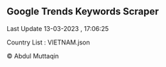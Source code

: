 

## Google Trends Keywords Scraper 
 
Last Update 13-03-2023 , 17:06:25

Country List :
VIETNAM.json



© Abdul Muttaqin 
